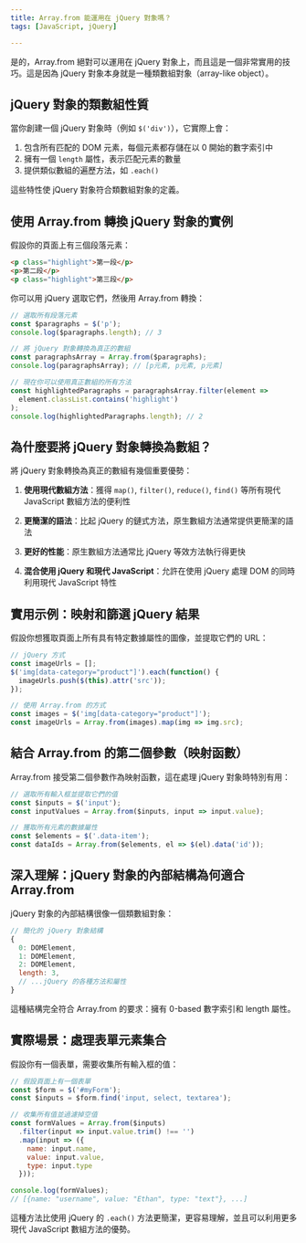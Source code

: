 ```yaml
---
title: Array.from 能運用在 jQuery 對象嗎？
tags: [JavaScript, jQuery]

---
```


是的，Array.from 絕對可以運用在 jQuery 對象上，而且這是一個非常實用的技巧。這是因為 jQuery 對象本身就是一種類數組對象（array-like object）。

## jQuery 對象的類數組性質

當你創建一個 jQuery 對象時（例如 `$('div')`），它實際上會：

1. 包含所有匹配的 DOM 元素，每個元素都存儲在以 0 開始的數字索引中
2. 擁有一個 `length` 屬性，表示匹配元素的數量
3. 提供類似數組的遍歷方法，如 `.each()`

這些特性使 jQuery 對象符合類數組對象的定義。

## 使用 Array.from 轉換 jQuery 對象的實例

假設你的頁面上有三個段落元素：

```html
<p class="highlight">第一段</p>
<p>第二段</p>
<p class="highlight">第三段</p>
```

你可以用 jQuery 選取它們，然後用 Array.from 轉換：

```javascript
// 選取所有段落元素
const $paragraphs = $('p');
console.log($paragraphs.length); // 3

// 將 jQuery 對象轉換為真正的數組
const paragraphsArray = Array.from($paragraphs);
console.log(paragraphsArray); // [p元素, p元素, p元素]

// 現在你可以使用真正數組的所有方法
const highlightedParagraphs = paragraphsArray.filter(element => 
  element.classList.contains('highlight')
);
console.log(highlightedParagraphs.length); // 2
```

## 為什麼要將 jQuery 對象轉換為數組？

將 jQuery 對象轉換為真正的數組有幾個重要優勢：

1. **使用現代數組方法**：獲得 `map()`, `filter()`, `reduce()`, `find()` 等所有現代 JavaScript 數組方法的便利性

2. **更簡潔的語法**：比起 jQuery 的鏈式方法，原生數組方法通常提供更簡潔的語法

3. **更好的性能**：原生數組方法通常比 jQuery 等效方法執行得更快

4. **混合使用 jQuery 和現代 JavaScript**：允許在使用 jQuery 處理 DOM 的同時利用現代 JavaScript 特性

## 實用示例：映射和篩選 jQuery 結果

假設你想獲取頁面上所有具有特定數據屬性的圖像，並提取它們的 URL：

```javascript
// jQuery 方式
const imageUrls = [];
$('img[data-category="product"]').each(function() {
  imageUrls.push($(this).attr('src'));
});

// 使用 Array.from 的方式
const images = $('img[data-category="product"]');
const imageUrls = Array.from(images).map(img => img.src);
```

## 結合 Array.from 的第二個參數（映射函數）

Array.from 接受第二個參數作為映射函數，這在處理 jQuery 對象時特別有用：

```javascript
// 選取所有輸入框並提取它們的值
const $inputs = $('input');
const inputValues = Array.from($inputs, input => input.value);

// 獲取所有元素的數據屬性
const $elements = $('.data-item');
const dataIds = Array.from($elements, el => $(el).data('id'));
```

## 深入理解：jQuery 對象的內部結構為何適合 Array.from

jQuery 對象的內部結構很像一個類數組對象：

```javascript
// 簡化的 jQuery 對象結構
{
  0: DOMElement,
  1: DOMElement,
  2: DOMElement,
  length: 3,
  // ...jQuery 的各種方法和屬性
}
```

這種結構完全符合 Array.from 的要求：擁有 0-based 數字索引和 length 屬性。

## 實際場景：處理表單元素集合

假設你有一個表單，需要收集所有輸入框的值：

```javascript
// 假設頁面上有一個表單
const $form = $('#myForm');
const $inputs = $form.find('input, select, textarea');

// 收集所有值並過濾掉空值
const formValues = Array.from($inputs)
  .filter(input => input.value.trim() !== '')
  .map(input => ({
    name: input.name,
    value: input.value,
    type: input.type
  }));

console.log(formValues);
// [{name: "username", value: "Ethan", type: "text"}, ...]
```

這種方法比使用 jQuery 的 `.each()` 方法更簡潔，更容易理解，並且可以利用更多現代 JavaScript 數組方法的優勢。